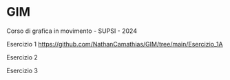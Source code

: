 # GIM
Corso di grafica in movimento - SUPSI - 2024

Esercizio 1  https://github.com/NathanCamathias/GIM/tree/main/Esercizio_1A

Esercizio 2

Esercizio 3

